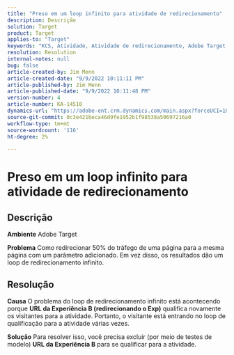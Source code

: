 ```yaml
---
title: "Preso em um loop infinito para atividade de redirecionamento"
description: Descrição
solution: Target
product: Target
applies-to: "Target"
keywords: "KCS, Atividade, Atividade de redirecionamento, Adobe Target, loop de redirecionamento infinito, tráfego"
resolution: Resolution
internal-notes: null
bug: false
article-created-by: Jim Menn
article-created-date: "9/9/2022 10:11:11 PM"
article-published-by: Jim Menn
article-published-date: "9/9/2022 10:11:48 PM"
version-number: 4
article-number: KA-14510
dynamics-url: "https://adobe-ent.crm.dynamics.com/main.aspx?forceUCI=1&pagetype=entityrecord&etn=knowledgearticle&id=1267b84e-8c30-ed11-9db1-0022480866ad"
source-git-commit: 0c3e421beca46d9fe1952b1f98538a50697216a0
workflow-type: tm+mt
source-wordcount: '116'
ht-degree: 2%

---
```


# Preso em um loop infinito para atividade de redirecionamento

## Descrição


<b>Ambiente</b>
Adobe Target

<b>Problema</b>
Como redirecionar 50% do tráfego de uma página para a mesma página com um parâmetro adicionado.
Em vez disso, os resultados dão um loop de redirecionamento infinito.




## Resolução


<b>Causa</b>
O problema do loop de redirecionamento infinito está acontecendo porque <b>URL da Experiência B (redirecionando o Exp)</b> qualifica novamente os visitantes para a atividade. Portanto, o visitante está entrando no loop de qualificação para a atividade várias vezes.

<b>Solução</b>
Para resolver isso, você precisa excluir (por meio de testes de modelo) <b>URL da Experiência B</b> para se qualificar para a atividade.


